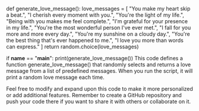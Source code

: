 
def generate_love_message():
    love_messages = [
        "You make my heart skip a beat.",
        "I cherish every moment with you.",
        "You're the light of my life.",
        "Being with you makes me feel complete.",
        "I'm grateful for your presence in my life.",
        "You're the most wonderful person I've ever met.",
        "I fall for you more and more every day.",
        "You're my sunshine on a cloudy day.",
        "You're the best thing that's ever happened to me.",
        "I love you more than words can express."
    ]
    return random.choice(love_messages)

if __name__ == "__main__":
    print(generate_love_message())
This code defines a function generate_love_message() that randomly selects and returns a love message from a list of predefined messages. When you run the script, it will print a random love message each time.

Feel free to modify and expand upon this code to make it more personalized or add additional features. Remember to create a GitHub repository and push your code there if you want to share it with others or collaborate on it.





 

